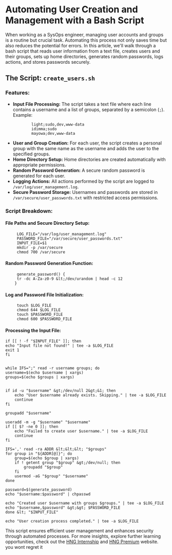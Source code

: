 <!DOCTYPE html>
<html lang="en">
<head>
</head>
<body>
    <h1>Automating User Creation and Management with a Bash Script</h1>
    <p>When working as a SysOps engineer, managing user accounts and groups is a routine but crucial task. Automating this process not only saves time but also reduces the potential for errors. In this article, we'll walk through a bash script that reads user information from a text file, creates users and their groups, sets up home directories, generates random passwords, logs actions, and stores passwords securely.</p>

<h2>The Script: <code>create_users.sh</code></h2>

<h3>Features:</h3>
    <ul>
        <li><strong>Input File Processing:</strong> The script takes a text file where each line contains a username and a list of groups, separated by a semicolon (<code>;</code>). Example:
            
            light;sudo,dev,www-data
            idimma;sudo
            mayowa;dev,www-data
            
 </li>
        <li><strong>User and Group Creation:</strong> For each user, the script creates a personal group with the same name as the username and adds the user to the specified groups.</li>
        <li><strong>Home Directory Setup:</strong> Home directories are created automatically with appropriate permissions.</li>
        <li><strong>Random Password Generation:</strong> A secure random password is generated for each user.</li>
        <li><strong>Logging Actions:</strong> All actions performed by the script are logged to <code>/var/log/user_management.log</code>.</li>
        <li><strong>Secure Password Storage:</strong> Usernames and passwords are stored in <code>/var/secure/user_passwords.txt</code> with restricted access permissions.</li>
    </ul>

<h3>Script Breakdown:</h3>

 <h4>File Paths and Secure Directory Setup:</h4>
 
         LOG_FILE="/var/log/user_management.log"
         PASSWORD_FILE="/var/secure/user_passwords.txt"
         INPUT_FILE=$1
         mkdir -p /var/secure
         chmod 700 /var/secure

 <h4>Random Password Generation Function:</h4>
 
         generate_password() {
         tr -dc A-Za-z0-9 &lt;/dev/urandom | head -c 12
        }

 <h4>Log and Password File Initialization:</h4>
 
         touch $LOG_FILE
         chmod 644 $LOG_FILE
         touch $PASSWORD_FILE
         chmod 600 $PASSWORD_FILE

<h4>Processing the Input File:</h4>
    
    if [[ ! -f "$INPUT_FILE" ]]; then
    echo "Input file not found!" | tee -a $LOG_FILE
    exit 1
    fi
    

    while IFS=";" read -r username groups; do
    username=$(echo $username | xargs)
    groups=$(echo $groups | xargs)
    

    if id -u "$username" &gt;/dev/null 2&gt;&1; then
        echo "User $username already exists. Skipping." | tee -a $LOG_FILE
        continue
    fi

    groupadd "$username"

    useradd -m -g "$username" "$username"
    if [[ $? -ne 0 ]]; then
        echo "Failed to create user $username." | tee -a $LOG_FILE
        continue
    fi

    IFS=',' read -ra ADDR &lt;&lt;&lt; "$groups"
    for group in "${ADDR[@]}"; do
        group=$(echo $group | xargs)
        if ! getent group "$group" &gt;/dev/null; then
            groupadd "$group"
        fi
        usermod -aG "$group" "$username"
    done

    password=$(generate_password)
    echo "$username:$password" | chpasswd

    echo "Created user $username with groups $groups." | tee -a $LOG_FILE
    echo "$username,$password" &gt;&gt; $PASSWORD_FILE
    done &lt; "$INPUT_FILE"

    echo "User creation process completed." | tee -a $LOG_FILE

 <p>This script ensures efficient user management and enhances security through automated processes. For more insights, explore further learning opportunities, check out the <a href="https://hng.tech/internship">HNG Internship</a> and <a href="https://hng.tech/premium">HNG Premium</a> website. you wont regret it</p>
</body>
</html>
